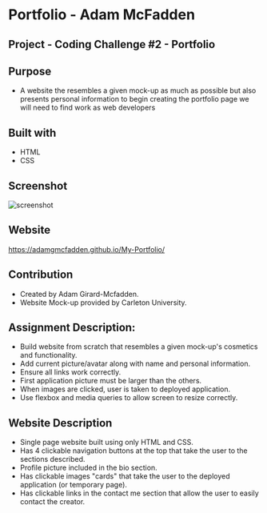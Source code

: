 # Portfolio - Adam McFadden

## Project - Coding Challenge #2 - Portfolio

## Purpose

- A website the resembles a given mock-up as much as possible but also presents personal information to begin creating the portfolio page we will need to find work as web developers

## Built with

- HTML
- CSS

## Screenshot
![screenshot](https://user-images.githubusercontent.com/83710803/120842466-b7f51780-c53a-11eb-9ec6-9d48006548f7.png)

## Website

https://adamgmcfadden.github.io/My-Portfolio/

## Contribution

- Created by Adam Girard-Mcfadden.
- Website Mock-up provided by Carleton University.

## Assignment Description:

- Build website from scratch that resembles a given mock-up's cosmetics and functionality.
- Add current picture/avatar along with name and personal information.
- Ensure all links work correctly.
- First application picture must be larger than the others.
- When images are clicked, user is taken to deployed application.
- Use flexbox and media queries to allow screen to resize correctly.

## Website Description

- Single page website built using only HTML and CSS.
- Has 4 clickable navigation buttons at the top that take the user to the sections described.
- Profile picture included in the bio section.
- Has clickable images "cards" that take the user to the deployed application (or temporary page).
- Has clickable links in the contact me section that allow the user to easily contact the creator.
